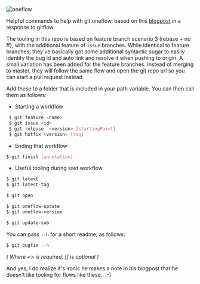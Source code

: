 ![oneflow](https://user-images.githubusercontent.com/544444/32192165-aad6f8e4-bdb3-11e7-89ea-c28c20fcd04c.png)

Helpful commands to help with git oneflow, based on this [blogpost](http://endoflineblog.com/oneflow-a-git-branching-model-and-workflow) in a response to gitflow.

The tooling in this repo is based on feature branch scenario 3 (rebase + no ff), with the additional feature of `issue` branches. While identical to feature branches, they've basically got some additional syntactic sugar to easily identify the bug id and auto link and resolve it when pushing to origin. A small variation has been added for the feature branches. Instead of merging to master, they will follow the same flow and open the git repo url so you can start a pull request instead.

Add these to a folder that is included in your path variable. You can then call them as follows:

- Starting a workflow
```sh
 $ git feature <name>
 $ git issue <id>
 $ git release  <version> [startingPoint]
 $ git hotfix <version> [tag]
 ```
 
 - Ending that workflow
 ```sh
 $ git finish [annotation]
 ```
 
 - Useful tooling during said workflow
 ```sh
 $ git latest
 $ git latest-tag
 
 $ git open
 
 $ git oneflow-update
 $ git oneflow-version
 
 $ git update-sub
```

You can pass `--h` for a short readme, as follows:

```sh
$ git bugfix --h
```

_( Where <> is required, [] is optional )_


And yes, I do realize it's ironic he makes a note in his blogpost that he doesn't like tooling for flows like these.. :-)
